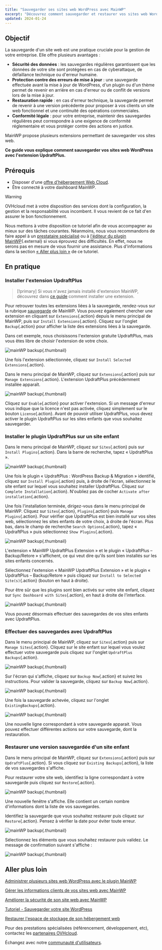```yaml
---
title: "Sauvegarder ses sites web WordPress avec MainWP"
excerpt: "Découvrez comment sauvegarder et restaurer vos sites web WordPress avec MainWP"
updated: 2024-01-24
---
```


## Objectif

La sauvegarde d'un site web est une pratique cruciale pour la gestion de votre entreprise. Elle offre plusieurs avantages :

- **Sécurité des données** : les sauvegardes régulières garantissent que les données de votre site sont protégées en cas de cyberattaque, de défaillance technique ou d'erreur humaine.
- **Protection contre des erreurs de mise à jour** : une sauvegarde effectuée avant la mise à jour de WordPress, d'un plugin ou d'un thème permet de revenir en arrière en cas d'erreur ou de conflit de versions lors de la mise à jour.
- **Restauration rapide** : en cas d'erreur technique, la sauvegarde permet de revenir à une version précédente pour proposer à vos clients un site web fonctionnel et une continuité des opérations commerciales.
- **Conformité légale** : pour votre entreprise, maintenir des sauvegardes régulières peut correspondre à une exigence de conformité réglementaire et vous protéger contre des actions en justice.

MainWP propose plusieurs extensions permettant de sauvegarder vos sites web.

**Ce guide vous explique comment sauvegarder vos sites web WordPress avec l'extension UpdraftPlus.**

## Prérequis

- Disposer d'une [offre d'hébergement Web Cloud](/links/web/hosting).
- Être connecté à votre dashboard MainWP.

> [!warning]
>
> OVHcloud met à votre disposition des services dont la configuration, la gestion et la responsabilité vous incombent. Il vous revient de ce fait d'en assurer le bon fonctionnement.
> 
> Nous mettons à votre disposition ce tutoriel afin de vous accompagner au mieux sur des tâches courantes. Néanmoins, nous vous recommandons de faire appel à un [prestataire spécialisé](/links/partner) ou à [l'éditeur du plugin MainWP](https://mainwp.com/support/){.external} si vous éprouvez des difficultés. En effet, nous ne serons pas en mesure de vous fournir une assistance. Plus d'informations dans la section [« Aller plus loin »](#go-further) de ce tutoriel.
>

## En pratique

### Installer l'extension UpdraftPlus

> [!primary]
> Si vous n'avez jamais installé d'extension MainWP, découvrez dans [ce guide](/pages/web_cloud/web_hosting/mainwp_general) comment installer une extension.
>

Pour retrouver toutes les extensions liées à la sauvegarde, rendez-vous sur la rubrique [sauvegarde](https://mainwp.com/mainwp-extensions/extension-category/backup/) de MainWP. Vous pouvez également chercher une extension en cliquant sur `Extensions`{.action} depuis le menu principal de MainWP, puis sur `Install Extensions`{.action}. Cliquez sur l'onglet `Backup`{.action} pour afficher la liste des extensions liées à la sauvegarde.

Dans cet exemple, nous choisissons l'extension gratuite UpdraftPlus, mais vous êtes libre de choisir l'extension de votre choix.

![mainWP backup](/pages/assets/screens/other/cms/wordpress/mainwp/install_updraftPlus.png){.thumbnail}

Une fois l'extension sélectionnée, cliquez sur `Install Selected Extensions`{.action}.

Dans le menu principal de MainWP, cliquez sur `Extensions`{.action} puis sur `Manage Extensions`{.action}. L'extension UpdraftPlus précédemment installée apparaît.

![mainWP backup](/pages/assets/screens/other/cms/wordpress/mainwp/extensions_dashboard_updraftPlus.png){.thumbnail}

Cliquez sur `Enable`{.action} pour activer l'extension. Si un message d'erreur vous indique que la licence n'est pas activée, cliquez simplement sur le bouton `License`{.action}. Avant de pouvoir utiliser UpdraftPlus, vous devez activer le plugin UpdraftPlus sur les sites enfants que vous souhaitez sauvegarder.

### Installer le plugin UpdraftPlus sur un site enfant

Dans le menu principal de MainWP, cliquez sur `Sites`{.action} puis sur `Install Plugins`{.action}. Dans la barre de recherche, tapez « UpdraftPlus ».

![mainWP backup](/pages/assets/screens/other/cms/wordpress/mainwp/search_updraftplus.png){.thumbnail}

Une fois le plugin « UpdraftPlus : WordPress Backup & Migration » identifié, cliquez sur `Install Plugin`{.action} puis, à droite de l'écran, sélectionnez le site enfant sur lequel vous souhaitez installer UpdraftPlus. Cliquez sur `Complete Installation`{.action}. N'oubliez pas de cocher `Activate after installation`{.action}.

Une fois l'installation terminée, dirigez-vous dans le menu principal de MainWP. Cliquez sur `Sites`{.action}, `Plugins`{.action} puis `Manage Plugins`{.action}. Pour vérifier que UpdraftPlus est bien installé sur vos sites web, sélectionnez les sites enfants de votre choix, à droite de l'écran. Plus bas, dans le champ de recherche `Search Options`{.action}, tapez « UpdraftPlus » puis sélectionnez `Show Plugins`{.action}.

![mainWP backup](/pages/assets/screens/other/cms/wordpress/mainwp/show_plugins.png){.thumbnail}

L'extension « MainWP UpdraftPlus Extension » et le plugin « UpdraftPlus – Backup/Retore » s'affichent, ce qui veut dire qu'ils sont bien installés sur les sites enfants concernés.

Sélectionnez l'extension « MainWP UpdraftPlus Extension » et le plugin « UpdraftPlus – Backup/Retore » puis cliquez sur `Install to Selected Site(s)`{.action} (bouton en haut à droite).

Pour être sûr que les plugins sont bien activés sur votre site enfant, cliquez sur `Sync Dashboard with Sites`{.action}, en haut à droite de l'interface.

![mainWP backup](/pages/assets/screens/other/cms/wordpress/mainwp/sync_dashboard_sites.png){.thumbnail}

Vous pouvez désormais effectuer des sauvegardes de vos sites enfants avec UpdraftPlus.

### Effectuer des sauvegardes avec UpdraftPlus

Dans le menu principal de MainWP, cliquez sur `Sites`{.action} puis sur `Manage Sites`{.action}. Cliquez sur le site enfant sur lequel vous voulez effectuer votre sauvegarde puis cliquez sur l'onglet `UpdraftPlus Backups`{.action}.

![mainWP backup](/pages/assets/screens/other/cms/wordpress/mainwp/tab_updraftPlus.png){.thumbnail}

Sur l'écran qui s'affiche, cliquez sur `Backup Now`{.action} et suivez les instructions. Pour valider la sauvegarde, cliquez sur `Backup Now`{.action}.

![mainWP backup](/pages/assets/screens/other/cms/wordpress/mainwp/backup_now.png){.thumbnail}

Une fois la sauvegarde achevée, cliquez sur l'onglet `ExistingBackups`{.action}.

![mainWP backup](/pages/assets/screens/other/cms/wordpress/mainwp/existing_backup.png){.thumbnail}

Une nouvelle ligne correspondant à votre sauvegarde apparait. Vous pouvez effectuer différentes actions sur votre sauvegarde, dont la restauration.

### Restaurer une version sauvegardée d'un site enfant

Dans le menu principal de MainWP, cliquez sur `Extensions`{.action} puis sur `UpdraftPlus`{.action}. Si vous cliquez sur `Existing Backups`{.action}, la liste de vos sauvegardes s'affiche.

Pour restaurer votre site web, identifiez la ligne correspondant à votre sauvegarde puis cliquez sur `Restore`{.action}.

![mainWP backup](/pages/assets/screens/other/cms/wordpress/mainwp/restore_backup_line.png){.thumbnail}

Une nouvelle fenêtre s'affiche. Elle contient un certain nombre d'informations dont la liste de vos sauvegardes.

Identifiez la sauvegarde que vous souhaitez restaurer puis cliquez sur `Restore`{.action}. Pensez à vérifier la date pour éviter toute erreur.

![mainWP backup](/pages/assets/screens/other/cms/wordpress/mainwp/restoration_message.png){.thumbnail}

Sélectionnez les éléments que vous souhaitez restaurer puis validez. Le message de confirmation suivant s'affiche :

![mainWP backup](/pages/assets/screens/other/cms/wordpress/mainwp/restoration_success.png){.thumbnail}

## Aller plus loin <a name="go-further"></a>

[Administrer plusieurs sites web WordPress avec le plugin MainWP](/pages/web_cloud/web_hosting/mainwp_general)

[Gérer les informations clients de vos sites web avec MainWP](/pages/web_cloud/web_hosting/mainwp-client-management)

[Améliorer la sécurité de son site web avec MainWP](/pages/web_cloud/web_hosting/mainwp-security)

[Tutoriel - Sauvegarder votre site WordPress](/pages/web_cloud/web_hosting/how_to_backup_your_wordpress)

[Restaurer l'espace de stockage de son hébergement web](/pages/web_cloud/web_hosting/ftp_save_and_backup)

Pour des prestations spécialisées (référencement, développement, etc), contactez les [partenaires OVHcloud](/links/partner).

Échangez avec notre [communauté d'utilisateurs](/links/community).